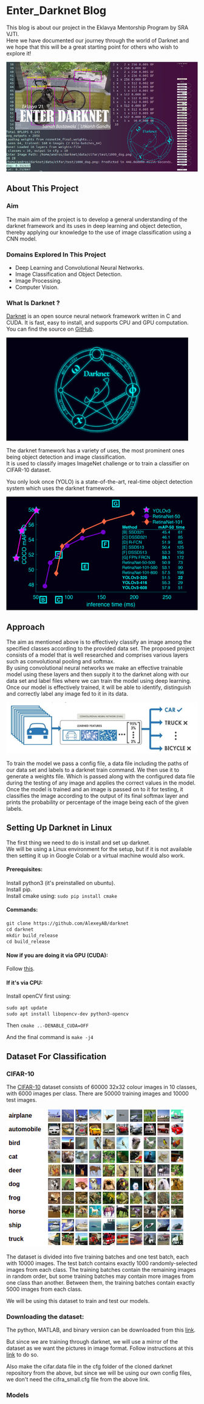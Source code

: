# Enter_Darknet Blog 
This blog is about our project in the Eklavya Mentorship Program by SRA VJTI.  
Here we have documented our journey through the world of Darknet and we hope that this will be a great starting point for others who wish to explore it!

![Darknet, Intro Image](./assets/darknet-main-pic-name.png)

## About This Project

### Aim
The main aim of the project is to develop a general understanding of the darknet framework and its uses in deep learning and object detection, thereby applying our knowledge to the use of image classification using a CNN model.

### Domains Explored In This Project
* Deep Learning and Convolutional Neural Networks.
* Image Classification and Object Detection.
* Image Processing.
* Computer Vision.
  
### What Is Darknet ?
[Darknet](https://pjreddie.com/darknet/) is an open source neural network framework written in C and CUDA. It is fast, easy to install, and supports CPU and GPU computation. You can find the source on [GitHub](https://github.com/AlexeyAB/darknet).

![Darknet Logo](./assets/Darknet_Logo.png "Darknet Logo")

The darknet framework has a variety of uses, the most prominent ones being object detection and image classification.  
It is used to classify images ImageNet challenge or to train a classifier on CIFAR-10 dataset.  

You only look once (YOLO) is a state-of-the-art, real-time object detection system which uses the darknet framework.

![YOLO](./assets/yolo.png "Yolo Comparison Graph")

## Approach
The aim as mentioned above is to effectively classify an image among the specified classes according to the provided data set. The proposed project consists of a model that is well researched and comprises various layers such as convolutional pooling and softmax.  
By using convolutional neural networks we make an effective trainable model using these layers and then supply it to the darknet along with our data set and label files where we can train the model using deep learning. Once our model is effectively trained, it will be able to identify, distinguish and correctly label any image fed to it in its data.

![Classification Example](./assets/approach.png "Approach")

To train the model we pass a config file, a data file including the paths of our data set and labels to a darknet train command. We then use it to generate a weights file. Which is passed along with the configured data file during the testing of any image and applies the correct values in the model. Once the model is trained and an image is passed on to it for testing, it classifies the image according to the output of its final softmax layer and prints the probability or percentage of the image being each of the given labels.

## Setting Up Darknet in Linux
The first thing we need to do is install and set up darknet.  
We will be using a Linux environment for the setup, but if it is not available then setting it up in Google Colab or a virtual machine would also work.

#### Prerequisites:
Install python3 (it's preinstalled on ubuntu).  
Install pip.  
Install cmake using: ```sudo pip install cmake```

#### Commands:
```
git clone https://github.com/AlexeyAB/darknet
cd darknet
mkdir build_release
cd build_release
```
#### Now if you are doing it via GPU (CUDA):
  
Follow [this](https://github.com/AlexeyAB/darknet#how-to-compile-on-linux-using-make).

#### If it's via CPU:

Install openCV first using:
```
sudo apt update
sudo apt install libopencv-dev python3-opencv
```

Then ```cmake ..-DENABLE_CUDA=OFF```

And the final command is ```make -j4```

## Dataset For Classification
### CIFAR-10
The [CIFAR-10](https://www.cs.toronto.edu/~kriz/cifar.html) dataset consists of 60000 32x32 colour images in 10 classes, with 6000 images per class. There are 50000 training images and 10000 test images.

![Dataset](./assets/dataset.png "Dataset")

The dataset is divided into five training batches and one test batch, each with 10000 images. The test batch contains exactly 1000 randomly-selected images from each class. The training batches contain the remaining images in random order, but some training batches may contain more images from one class than another. Between them, the training batches contain exactly 5000 images from each class.

We will be using this dataset to train and test our models.

### Downloading the dataset:

The python, MATLAB, and binary version can be downloaded from this [link](https://www.cs.toronto.edu/~kriz/cifar.html).

But since we are training through darknet, we will use a mirror of the dataset as we want the pictures in image format.
Follow instructions at this [link](https://pjreddie.com/darknet/train-cifar/) to do so.

Also make the cifar.data file in the cfg folder of the cloned darknet repository from the above, but since we will be using our own config files, we don't need the cifra_small.cfg file from the above link.

### Models
